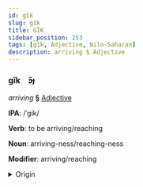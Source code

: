 ```yaml
---
id: gîk
slug: gîk
title: GÎK
sidebar_position: 253
tags: [gîk, Adjective, Nilo-Saharan]
description: arriving § Adjective
---
```


### gîk&emsp;<span kind="abugida">ꜿ̑ɟ</span>

*arriving* **§** [Adjective](../../tags/Adjective)

**IPA**: /ˈgik/

**Verb**: to be arriving/reaching

**Noun**: arriving-ness/reaching-ness

**Modifier**: arriving/reaching

<details>
    <summary>Origin</summary>
    Dholuo gik /gik/<br/>
    <em>Nilo-Saharan Language Family</em>
</details>